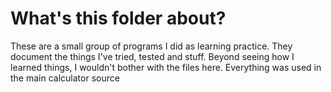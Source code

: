 # What's this folder about?
These are a small group of programs I did as learning practice. They document the things I've tried, tested and stuff. Beyond seeing how I learned things, I wouldn't bother with the files here. Everything was used in the main calculator source